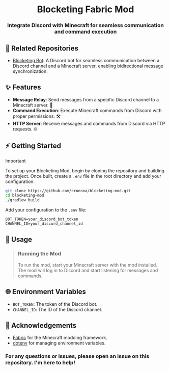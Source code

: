 <div align="center">
  <h1 align="center">Blocketing Fabric Mod</h1>
  <h3>Integrate Discord with Minecraft for seamless communication and command execution</h3>
</div>

## 🔗 Related Repositories
- [Blocketing Bot](https://github.com/crunnna/blocketing-bot): A Discord bot for seamless communication between a Discord channel and a Minecraft server, enabling bidirectional message synchronization.

## ✨ Features
- **Message Relay**: Send messages from a specific Discord channel to a Minecraft server. 💬
- **Command Execution**: Execute Minecraft commands from Discord with proper permissions. 🛠️
- **HTTP Server**: Receive messages and commands from Discord via HTTP requests. 🌐

## ⚡ Getting Started
> [!IMPORTANT]
> To set up your Blocketing Mod, begin by cloning the repository and building the project. Once built, create a `.env` file in the root directory and add your configuration.
> ```sh
> git clone https://github.com/crunnna/blocketing-mod.git
> cd blocketing-mod
> ./gradlew build
> ```
> Add your configuration to the `.env` file:
> ```env
> BOT_TOKEN=your_discord_bot_token
> CHANNEL_ID=your_discord_channel_id
> ```

## 🚀 Usage
> ### Running the Mod
> To run the mod, start your Minecraft server with the mod installed. The mod will log in to Discord and start listening for messages and commands.

## 🌐 Environment Variables
- `BOT_TOKEN`: The token of the Discord bot.
- `CHANNEL_ID`: The ID of the Discord channel.

## 🙏 Acknowledgements
- [Fabric](https://fabricmc.net/) for the Minecraft modding framework.
- [dotenv](https://github.com/cdimascio/dotenv-java) for managing environment variables.

### For any questions or issues, please open an issue on this repository. I'm here to help!